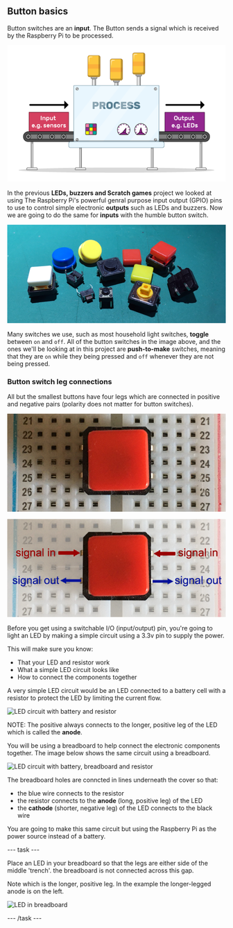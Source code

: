 ## Button basics

Button switches are an **input**. The Button sends a signal which is received by the Raspberry Pi to be processed.

![Input Output](images/buttonBasics_inputOutput.png)

In the previous **LEDs, buzzers and Scratch games** project we looked at using The Raspberry Pi's powerful genral purpose input output (GPIO) pins to use to control simple electronic **outputs** such as LEDs and buzzers. Now we are going to do the same for **inputs** with the humble button switch.

![Button switches](images/buttonBasics_buttonSwitches.png)

Many switches we use, such as most household light switches, **toggle** between `on` and `off`. All of the button switches in the image above, and the ones we'll be looking at in this project are **push-to-make** switches, meaning that they are `on` while they being pressed and `off` whenever they are not being pressed.

### Button switch leg connections

All but the smallest buttons have four legs which are connected in positive and negative pairs (polarity does not matter for button switches).

![Button switch in breadboard](images/buttonBasics_buttonInBB.png)

![Button switch leg connections](images/buttonBasics_buttonLegConnections.png)

Before you get using a switchable I/O (input/output) pin, you're going to light an LED by making a simple circuit using a 3.3v pin to supply the power.

This will make sure you know:
+ That your LED and resistor work
+ What a simple LED circuit looks like
+ How to connect the components together

A very simple LED circuit would be an LED connected to a battery cell with a resistor to protect the LED by limiting the current flow.

![LED circuit with battery and resistor](images/lightLED_batteryLedCircuit.png)

NOTE: The positive always connects to the longer, positive leg of the LED which is called the **anode**.

You will be using a breadboard to help connect the electronic components together. The image below shows the same circuit using a breadboard.

![LED circuit with battery, breadboard and resistor](images/lightLED_batteryBreadLedCircuit.png)

The breadboard holes are conncted in lines underneath the cover so that:
+ the blue wire connects to the resistor
+ the resistor connects to the **anode** (long, positive leg) of the LED
+ the **cathode** (shorter, negative leg) of the LED connects to the black wire

You are going to make this same circuit but using the Raspberry Pi as the power source instead of a battery.

--- task ---

Place an LED in your breadboard so that the legs are either side of the middle 'trench'. the breadboard is not connected across this gap.

Note which is the longer, positive leg. In the example the longer-legged anode is on the left.

![LED in breadboard](images/lightLED_ledInBb.png)

--- /task ---